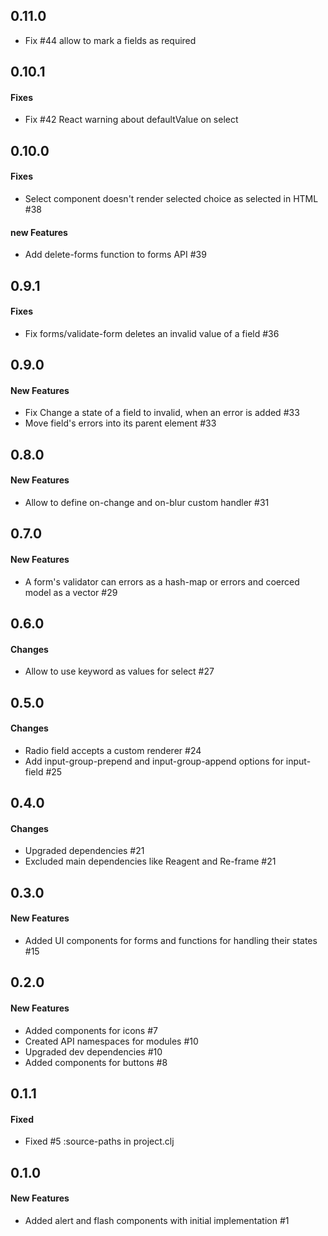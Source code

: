 ## 0.11.0

 - Fix #44 allow to mark a fields as required

## 0.10.1

#### Fixes

 - Fix #42 React warning about defaultValue on select

## 0.10.0

#### Fixes

  - Select component doesn't render selected choice as selected in HTML #38

#### new Features

  - Add delete-forms function to forms API #39


## 0.9.1

#### Fixes

  - Fix forms/validate-form deletes an invalid value of a field #36


## 0.9.0

#### New Features

  - Fix Change a state of a field to invalid, when an error is added #33
  - Move field's errors into its parent element #33


## 0.8.0

#### New Features

  - Allow to define on-change and on-blur custom handler #31


## 0.7.0

#### New Features

 - A form's validator can errors as a hash-map or errors and coerced model as a vector #29


## 0.6.0

#### Changes

 - Allow to use keyword as values for select #27


## 0.5.0

#### Changes

 - Radio field accepts a custom renderer #24
 - Add input-group-prepend and input-group-append options for input-field #25


## 0.4.0

#### Changes

  - Upgraded dependencies #21
  - Excluded main dependencies like Reagent and Re-frame #21


## 0.3.0

#### New Features

  - Added UI components for forms and functions for handling their states #15

## 0.2.0

#### New Features

  - Added components for icons #7
  - Created API namespaces for modules #10
  - Upgraded dev dependencies #10
  - Added components for buttons #8

## 0.1.1

#### Fixed

  - Fixed #5 :source-paths in project.clj

## 0.1.0

#### New Features

  - Added alert and flash components with initial implementation #1
